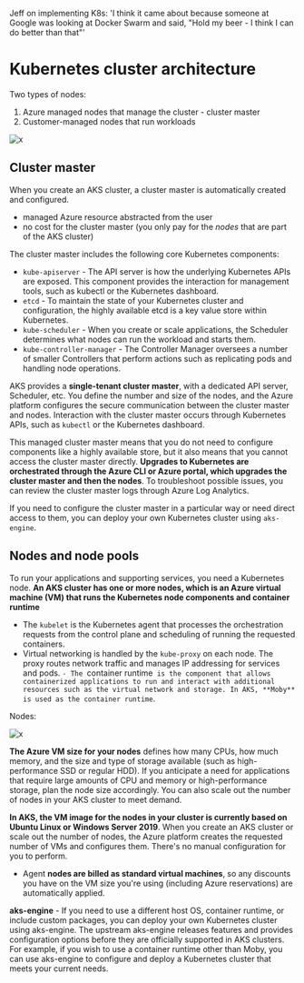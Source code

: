Jeff on implementing K8s: 'I think it came about because someone at Google was looking at Docker Swarm and said, "Hold my beer - I think I can do better than that"'

# Kubernetes cluster architecture

Two types of nodes:
1. Azure managed nodes that manage the cluster - cluster master
2. Customer-managed nodes that run workloads

![x](https://i.imgur.com/KTkF8ex.png)

## Cluster master
When you create an AKS cluster, a cluster master is automatically created and configured. 
- managed Azure resource abstracted from the user
- no cost for the cluster master (you only pay for the *nodes* that are part of the AKS cluster)

The cluster master includes the following core Kubernetes components:
- `kube-apiserver` - The API server is how the underlying Kubernetes APIs are exposed. This component provides the interaction for management tools, such as kubectl or the Kubernetes dashboard.
- `etcd` - To maintain the state of your Kubernetes cluster and configuration, the highly available etcd is a key value store within Kubernetes.
- `kube-scheduler` - When you create or scale applications, the Scheduler determines what nodes can run the workload and starts them.
- `kube-controller-manager` - The Controller Manager oversees a number of smaller Controllers that perform actions such as replicating pods and handling node operations.

AKS provides a **single-tenant cluster master**, with a dedicated API server, Scheduler, etc. You define the number and size of the nodes, and the Azure platform configures the secure communication between the cluster master and nodes. Interaction with the cluster master occurs through Kubernetes APIs, such as `kubectl` or the Kubernetes dashboard.

This managed cluster master means that you do not need to configure components like a highly available store, but it also means that you cannot access the cluster master directly. **Upgrades to Kubernetes are orchestrated through the Azure CLI or Azure portal, which upgrades the cluster master and then the nodes**. To troubleshoot possible issues, you can review the cluster master logs through Azure Log Analytics.

If you need to configure the cluster master in a particular way or need direct access to them, you can deploy your own Kubernetes cluster using `aks-engine`.

## Nodes and node pools
To run your applications and supporting services, you need a Kubernetes node. **An AKS cluster has one or more nodes, which is an Azure virtual machine (VM) that runs the Kubernetes node components and container runtime**
- The `kubelet` is the Kubernetes agent that processes the orchestration requests from the control plane and scheduling of running the requested containers.
- Virtual networking is handled by the `kube-proxy` on each node. The proxy routes network traffic and manages IP addressing for services and pods.
`- The `container runtime` is the component that allows containerized applications to run and interact with additional resources such as the virtual network and storage. In AKS, **Moby** is used as the container runtime`.

Nodes: 

![x](https://i.imgur.com/aj7LtJd.png)

**The Azure VM size for your nodes** defines how many CPUs, how much memory, and the size and type of storage available (such as high-performance SSD or regular HDD). If you anticipate a need for applications that require large amounts of CPU and memory or high-performance storage, plan the node size accordingly. You can also scale out the number of nodes in your AKS cluster to meet demand.

**In AKS, the VM image for the nodes in your cluster is currently based on Ubuntu Linux or Windows Server 2019**. When you create an AKS cluster or scale out the number of nodes, the Azure platform creates the requested number of VMs and configures them. There's no manual configuration for you to perform. 
- Agent **nodes are billed as standard virtual machines**, so any discounts you have on the VM size you're using (including Azure reservations) are automatically applied.

**aks-engine** - If you need to use a different host OS, container runtime, or include custom packages, you can deploy your own Kubernetes cluster using aks-engine. The upstream aks-engine releases features and provides configuration options before they are officially supported in AKS clusters. For example, if you wish to use a container runtime other than Moby, you can use aks-engine to configure and deploy a Kubernetes cluster that meets your current needs.
